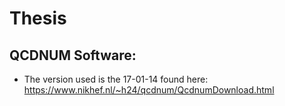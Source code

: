 # Thesis

##
## QCDNUM Software:
- The version used is the 17-01-14 found here: https://www.nikhef.nl/~h24/qcdnum/QcdnumDownload.html

